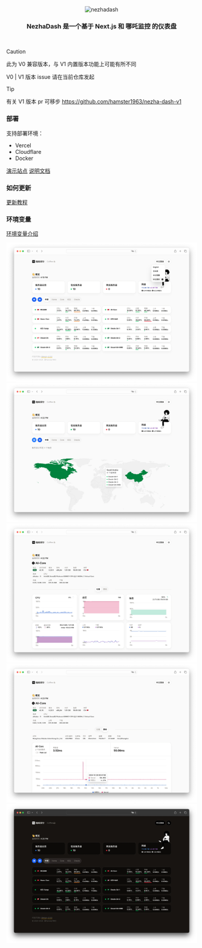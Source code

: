 <div align="center"><img width="600" alt="nezhadash" src="https://github.com/user-attachments/assets/0a5768e1-96f2-4f8a-b77f-01488ed3b237"></div>
<h3 align="center">NezhaDash 是一个基于 Next.js 和 哪吒监控 的仪表盘</h3>
<br>

</div>

> [!CAUTION]
> 此为 V0 兼容版本，与 V1 内置版本功能上可能有所不同
>
> V0 | V1 版本 issue 请在当前仓库发起

> [!TIP]
> 有关 V1 版本 pr 可移步 https://github.com/hamster1963/nezha-dash-v1

### 部署

支持部署环境：

- Vercel
- Cloudflare
- Docker

[演示站点](https://nezha-vercel.vercel.app)
[说明文档](https://nezhadash-docs.vercel.app)

### 如何更新

[更新教程](https://buycoffee.top/blog/tech/nezha-upgrade)

### 环境变量

[环境变量介绍](https://nezhadash-docs.vercel.app/environment)

![screen](/.github/v2-1.webp)
![screen](/.github/v2-2.webp)
![screen](/.github/v2-3.webp)
![screen](/.github/v2-4.webp)
![screen](/.github/v2-dark.webp)
